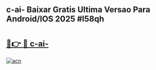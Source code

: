 ## c-ai- Baixar Gratis Ultima Versao Para Android/IOS 2025 #l58qh

# <h2><a href="https://ainizakaria.my?title=c-ai-&ref=20M">🔗👉 🔴 c-ai-</a></h2>

[![acn](https://github.com/user-attachments/assets/0f9c940e-d8b0-45ae-aac7-cd30a18b3e1c)](https://ainizakaria.my?title=c-ai-&ref=20M)

